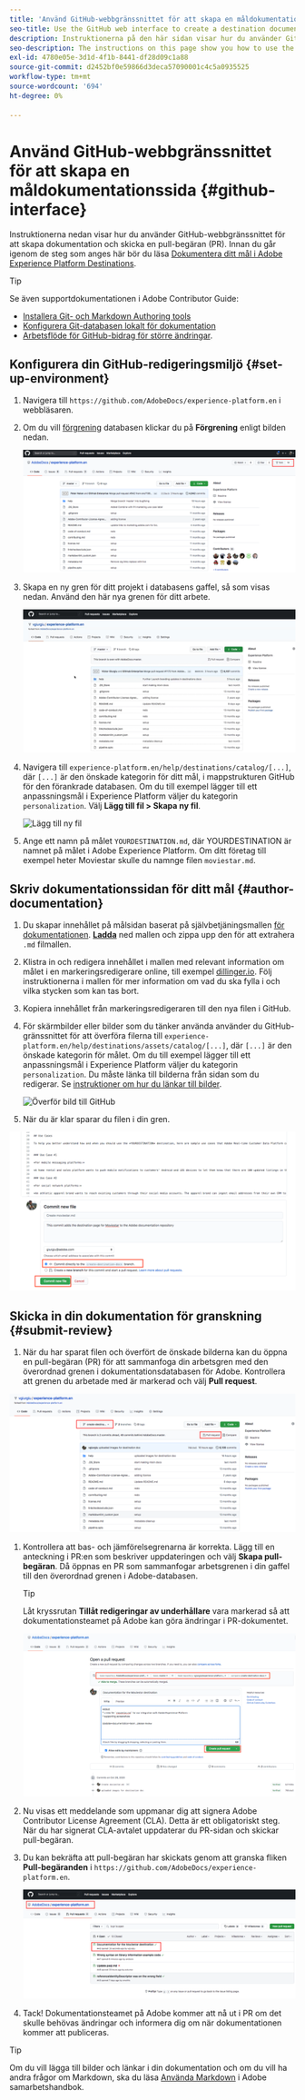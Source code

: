```yaml
---
title: 'Använd GitHub-webbgränssnittet för att skapa en måldokumentationssida '
seo-title: Use the GitHub web interface to create a destination documentation page
description: Instruktionerna på den här sidan visar hur du använder GitHub-webbgränssnittet för att skapa dokumentation och skicka en pull-begäran.
seo-description: The instructions on this page show you how to use the GitHub web interface to author documentation and submit a pull request.
exl-id: 4780e05e-3d1d-4f1b-8441-df28d09c1a88
source-git-commit: d2452bf0e59866d3deca57090001c4c5a0935525
workflow-type: tm+mt
source-wordcount: '694'
ht-degree: 0%

---
```


# Använd GitHub-webbgränssnittet för att skapa en måldokumentationssida {#github-interface}

Instruktionerna nedan visar hur du använder GitHub-webbgränssnittet för att skapa dokumentation och skicka en pull-begäran (PR). Innan du går igenom de steg som anges här bör du läsa [Dokumentera ditt mål i Adobe Experience Platform Destinations](./documentation-instructions.md).

>[!TIP]
>
>Se även supportdokumentationen i Adobe Contributor Guide:
>* [Installera Git- och Markdown Authoring tools](https://experienceleague.adobe.com/docs/contributor/contributor-guide/setup/install-tools.html?lang=en)
>* [Konfigurera Git-databasen lokalt för dokumentation](https://experienceleague.adobe.com/docs/contributor/contributor-guide/setup/local-repo.html?lang=en)
>* [Arbetsflöde för GitHub-bidrag för större ändringar](https://experienceleague.adobe.com/docs/contributor/contributor-guide/setup/full-workflow.html?lang=en).


## Konfigurera din GitHub-redigeringsmiljö {#set-up-environment}

1. Navigera till `https://github.com/AdobeDocs/experience-platform.en` i webbläsaren.
2. Om du vill [förgrening](https://experienceleague.adobe.com/docs/contributor/contributor-guide/setup/local-repo.html?lang=en#fork-the-repository) databasen klickar du på **Förgrening** enligt bilden nedan.

   ![Dokumentationsarkiv för Adobe](./assets/ssd-fork-repo.png)

3. Skapa en ny gren för ditt projekt i databasens gaffel, så som visas nedan. Använd den här nya grenen för ditt arbete.

   ![Skapa ny GitHub-gren](./assets/new-branch-github.gif)

4. Navigera till `experience-platform.en/help/destinations/catalog/[...]`, där `[...]` är den önskade kategorin för ditt mål, i mappstrukturen GitHub för den förankrade databasen. Om du till exempel lägger till ett anpassningsmål i Experience Platform väljer du kategorin `personalization`. Välj **Lägg till fil > Skapa ny fil**.

   ![Lägg till ny fil](./assets/github-navigate-and-create-file.gif)

5. Ange ett namn på målet `YOURDESTINATION.md`, där YOURDESTINATION är namnet på målet i Adobe Experience Platform. Om ditt företag till exempel heter Moviestar skulle du namnge filen `moviestar.md`.

## Skriv dokumentationssidan för ditt mål {#author-documentation}

1. Du skapar innehållet på målsidan baserat på självbetjäningsmallen [för dokumentationen](./self-service-template.md). **[Ladda](assets/yourdestination-template.zip)** ned mallen och zippa upp den för att extrahera  `.md` filmallen.
2. Klistra in och redigera innehållet i mallen med relevant information om målet i en markeringsredigerare online, till exempel [dillinger.io](https://dillinger.io/). Följ instruktionerna i mallen för mer information om vad du ska fylla i och vilka stycken som kan tas bort.
3. Kopiera innehållet från markeringsredigeraren till den nya filen i GitHub.
4. För skärmbilder eller bilder som du tänker använda använder du GitHub-gränssnittet för att överföra filerna till `experience-platform.en/help/destinations/assets/catalog/[...]`, där `[...]` är den önskade kategorin för målet. Om du till exempel lägger till ett anpassningsmål i Experience Platform väljer du kategorin `personalization`. Du måste länka till bilderna från sidan som du redigerar. Se [instruktioner om hur du länkar till bilder](https://experienceleague.adobe.com/docs/contributor/contributor-guide/writing-essentials/linking.html?lang=en#link-to-images).

   ![Överför bild till GitHub](./assets/upload-image.gif)

5. När du är klar sparar du filen i din gren.

![Bekräfta skapande av fil](./assets/ssd-confirm-file-creation.png)

## Skicka in din dokumentation för granskning {#submit-review}

1. När du har sparat filen och överfört de önskade bilderna kan du öppna en pull-begäran (PR) för att sammanfoga din arbetsgren med den överordnad grenen i dokumentationsdatabasen för Adobe. Kontrollera att grenen du arbetade med är markerad och välj **Pull request**.

![Skapa pull-begäran](./assets/ssd-create-pull-request-1.png)

1. Kontrollera att bas- och jämförelsegrenarna är korrekta. Lägg till en anteckning i PR:en som beskriver uppdateringen och välj **Skapa pull-begäran**. Då öppnas en PR som sammanfogar arbetsgrenen i din gaffel till den överordnad grenen i Adobe-databasen.

   >[!TIP]
   >
   >Låt kryssrutan **Tillåt redigeringar av underhållare** vara markerad så att dokumentationsteamet på Adobe kan göra ändringar i PR-dokumentet.

   ![Skapa pull-begäran till Adobe-dokumentationsarkivet](./assets/ssd-create-pull-request-2.png)

1. Nu visas ett meddelande som uppmanar dig att signera Adobe Contributor License Agreement (CLA). Detta är ett obligatoriskt steg. När du har signerat CLA-avtalet uppdaterar du PR-sidan och skickar pull-begäran.

1. Du kan bekräfta att pull-begäran har skickats genom att granska fliken **Pull-begäranden** i `https://github.com/AdobeDocs/experience-platform.en`.

   ![PR lyckades](./assets/ssd-pr-successful.png)

1. Tack! Dokumentationsteamet på Adobe kommer att nå ut i PR om det skulle behövas ändringar och informera dig om när dokumentationen kommer att publiceras.

>[!TIP]
>
>Om du vill lägga till bilder och länkar i din dokumentation och om du vill ha andra frågor om Markdown, ska du läsa [Använda Markdown](https://experienceleague.adobe.com/docs/contributor/contributor-guide/writing-essentials/markdown.html?lang=en) i Adobe samarbetshandbok.
